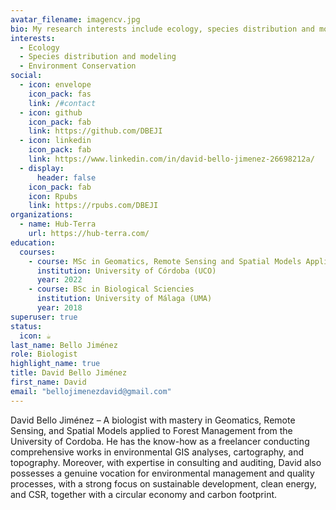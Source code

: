 ```yaml
---
avatar_filename: imagencv.jpg
bio: My research interests include ecology, species distribution and modeling.
interests:
  - Ecology
  - Species distribution and modeling
  - Environment Conservation
social:
  - icon: envelope
    icon_pack: fas
    link: /#contact
  - icon: github
    icon_pack: fab
    link: https://github.com/DBEJI
  - icon: linkedin
    icon_pack: fab
    link: https://www.linkedin.com/in/david-bello-jimenez-26698212a/
  - display:
      header: false
    icon_pack: fab
    icon: Rpubs
    link: https://rpubs.com/DBEJI
organizations:
  - name: Hub-Terra
    url: https://hub-terra.com/
education:
  courses:
    - course: MSc in Geomatics, Remote Sensing and Spatial Models Applied to Forest Management
      institution: University of Córdoba (UCO)
      year: 2022
    - course: BSc in Biological Sciencies
      institution: University of Málaga (UMA)
      year: 2018
superuser: true
status:
  icon: ☕️
last_name: Bello Jiménez
role: Biologist
highlight_name: true
title: David Bello Jiménez
first_name: David
email: "bellojimenezdavid@gmail.com"
---
```


David Bello Jiménez – A biologist with mastery in Geomatics, Remote Sensing, and Spatial Models applied to Forest Management from the University of Cordoba. He has the know-how as a freelancer conducting comprehensive works in environmental GIS analyses, cartography, and topography. Moreover, with expertise in consulting and auditing, David also possesses a genuine vocation for environmental management and quality processes, with a strong focus on sustainable development, clean energy, and CSR, together with a circular economy and carbon footprint.
